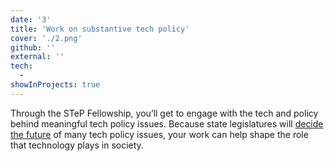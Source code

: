 ```yaml
---
date: '3'
title: 'Work on substantive tech policy'
cover: './2.png'
github: ''
external: ''
tech:
  - 
showInProjects: true
---
```


Through the STeP Fellowship, you’ll get to engage with the tech and policy behind meaningful tech policy issues. Because state legislatures will [decide the future](https://www.axios.com/states-2020-tech-policy-fights-f467033d-c5f2-4467-a256-ee894c62190d.html) of many tech policy issues, your work can help shape the role that technology plays in society. 
